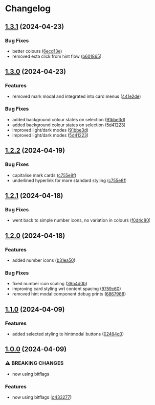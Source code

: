 # Changelog

## [1.3.1](https://github.com/jparkhouse/hanabi-tracker/compare/v1.3.0...v1.3.1) (2024-04-23)


### Bug Fixes

* better colours ([6ecd13e](https://github.com/jparkhouse/hanabi-tracker/commit/6ecd13e84a0799be6e0fa9fc6237e2fb72ad7124))
* removed exta click from hint flow ([b601865](https://github.com/jparkhouse/hanabi-tracker/commit/b6018650d2dbe23db3e180326ddb0b5320262409))

## [1.3.0](https://github.com/jparkhouse/hanabi-tracker/compare/v1.2.2...v1.3.0) (2024-04-23)


### Features

* removed mark modal and integrated into card menus ([441e2de](https://github.com/jparkhouse/hanabi-tracker/commit/441e2de038706b65228dd6b83851742165af92ca))


### Bug Fixes

* added background colour states on selection ([91bbe3d](https://github.com/jparkhouse/hanabi-tracker/commit/91bbe3d58ab531422b2d028ad1c2d963c46d3ab4))
* added background colour states on selection ([5d41223](https://github.com/jparkhouse/hanabi-tracker/commit/5d41223f419d2976f87f67f36eeb37a8a1993d25))
* improved light/dark modes ([91bbe3d](https://github.com/jparkhouse/hanabi-tracker/commit/91bbe3d58ab531422b2d028ad1c2d963c46d3ab4))
* improved light/dark modes ([5d41223](https://github.com/jparkhouse/hanabi-tracker/commit/5d41223f419d2976f87f67f36eeb37a8a1993d25))

## [1.2.2](https://github.com/jparkhouse/hanabi-tracker/compare/v1.2.1...v1.2.2) (2024-04-19)


### Bug Fixes

* capitalise mark cards ([c755e8f](https://github.com/jparkhouse/hanabi-tracker/commit/c755e8f77bc3e0d040b7711813c0d0399ff22d29))
* underlined hyperlink for more standard styling ([c755e8f](https://github.com/jparkhouse/hanabi-tracker/commit/c755e8f77bc3e0d040b7711813c0d0399ff22d29))

## [1.2.1](https://github.com/jparkhouse/hanabi-tracker/compare/v1.2.0...v1.2.1) (2024-04-18)


### Bug Fixes

* went back to simple number icons, no variation in colours ([f0d4c80](https://github.com/jparkhouse/hanabi-tracker/commit/f0d4c8053e54c611f947e77da2c58a937cbbdfb0))

## [1.2.0](https://github.com/jparkhouse/hanabi-tracker/compare/v1.1.0...v1.2.0) (2024-04-18)


### Features

* added number icons ([b31ea50](https://github.com/jparkhouse/hanabi-tracker/commit/b31ea500f3ca0007c0e987388f2111bd5a2cc895))


### Bug Fixes

* fixed number icon scaling ([39a4d0b](https://github.com/jparkhouse/hanabi-tracker/commit/39a4d0bacd11012d4e65cb12dc837255d1108ae7))
* improving card styling wrt content spacing ([9759c60](https://github.com/jparkhouse/hanabi-tracker/commit/9759c6000db7b8c6b394f094083f66c4d9e66b62))
* removed hint modal component debug prints ([6867988](https://github.com/jparkhouse/hanabi-tracker/commit/686798844c6284365347308ff46f52c8b4f0f4f2))

## [1.1.0](https://github.com/jparkhouse/hanabi-tracker/compare/v1.0.0...v1.1.0) (2024-04-09)


### Features

* added selected styling to hintmodal buttons ([02464c0](https://github.com/jparkhouse/hanabi-tracker/commit/02464c0be0c7feaae59a5085f4b1ed4abdba325d))

## [1.0.0](https://github.com/jparkhouse/hanabi-tracker/compare/0.7.4...v1.0.0) (2024-04-09)


### ⚠ BREAKING CHANGES

* now using bitflags

### Features

* now using bitflags ([d433277](https://github.com/jparkhouse/hanabi-tracker/commit/d433277094967871b84bfe5d45efde8279f76d4b))
